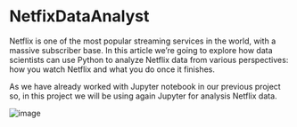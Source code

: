 # NetfixDataAnalyst
Netflix is one of the most popular streaming services in the world, with a massive subscriber base. In this article we’re going to explore how data scientists can use Python to analyze Netflix data from various perspectives: how you watch Netflix and what you do once it finishes.

As we have already worked with Jupyter notebook in our previous project so, in this project we will be using again Jupyter for analysis Netflix data.

![image](https://github.com/duonghiepit/NetfixDataAnalyst/assets/138808781/00f5ffe7-f31a-4f4e-af1e-1349768a429a)
